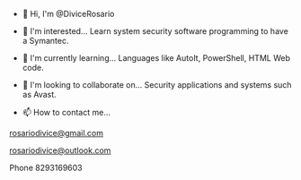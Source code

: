 - 👋 Hi, I'm @DiviceRosario
- 👀 I'm interested... Learn system security software programming to have a Symantec.
- 🌱 I'm currently learning... Languages like AutoIt, PowerShell, HTML Web code.
- 💞️ I'm looking to collaborate on... Security applications and systems such as Avast.

- 📫 How to contact me...

rosariodivice@gmail.com

rosariodivice@outlook.com

Phone 8293169603

<!---
DiviceRosario/DiviceRosario is a ✨ special ✨ repository because its `README.md` (this file) appears on your GitHub profile.
You can click the Preview link to take a look at your changes.
--->
